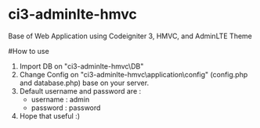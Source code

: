 # ci3-adminlte-hmvc
Base of Web Application using Codeigniter 3, HMVC, and AdminLTE Theme

#How to use
1. Import DB on "ci3-adminlte-hmvc\DB"
2. Change Config on "ci3-adminlte-hmvc\application\config" (config.php and database.php) base on your server.
3. Default username and password are :
   - username : admin
   - password : password
4. Hope that useful :)
